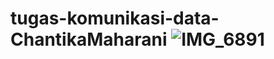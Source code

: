 # tugas-komunikasi-data-ChantikaMaharani ![IMG_6891](https://github.com/user-attachments/assets/1795f6b5-afe5-490a-939d-a855f0ed3d5f)
